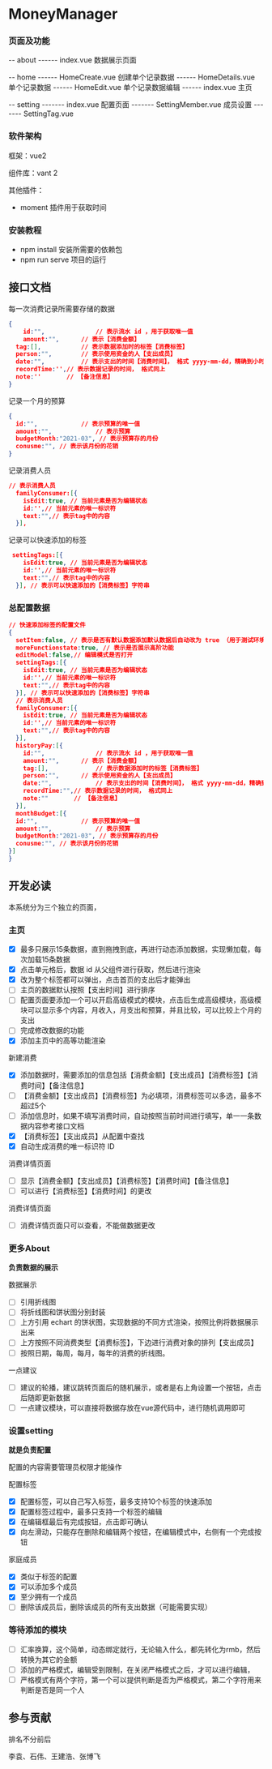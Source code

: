 # MoneyManager

### 页面及功能

-- about
------ index.vue 数据展示页面

-- home
------ HomeCreate.vue 创建单个记录数据
------ HomeDetails.vue 单个记录数据
------ HomeEdit.vue 单个记录数据编辑
------ index.vue 主页

-- setting
-------  index.vue 配置页面
-------  SettingMember.vue 成员设置
------- SettingTag.vue 

### 软件架构

框架：vue2

组件库：vant 2

其他插件：

- moment 插件用于获取时间

### 安装教程

-  npm install 安装所需要的依赖包
-  npm run serve 项目的运行

## 接口文档

每一次消费记录所需要存储的数据

```json
{
 	id:"",				// 表示流水 id ，用于获取唯一值
	amount:"", 		// 表示【消费金额】
  tag:[], 			// 表示数据添加时的标签【消费标签】
  person:"", 		// 表示使用资金的人【支出成员】
  date:"",			// 表示支出的时间【消费时间】， 格式 yyyy-mm-dd，精确到小时即可
  recordTime:'',// 表示数据记录的时间， 格式同上
  note:''       // 【备注信息】
}
```

记录一个月的预算

```json
{
  id:"",    		// 表示预算的唯一值
  amount:"",			// 表示预算
  budgetMonth:"2021-03", // 表示预算存的月份
  conusme:"", // 表示该月份的花销
}
```

记录消费人员

```json
// 表示消费人员
  familyConsumer:[{
    isEdit:true, // 当前元素是否为编辑状态
    id:'',// 当前元素的唯一标识符
    text:"",// 表示tag中的内容
  }], 
```

记录可以快速添加的标签

```json
 settingTags:[{
    isEdit:true, // 当前元素是否为编辑状态
    id:'',// 当前元素的唯一标识符
    text:"",// 表示tag中的内容
  }], // 表示可以快速添加的【消费标签】字符串
```



### 总配置数据

```json
// 快速添加标签的配置文件
{
  setItem:false, // 表示是否有默认数据添加默认数据后自动改为 true （用于测试环境，添加默认数据）
  moreFunctionstate:true, // 表示是否展示高阶功能
  editModel:false,// 编辑模式是否打开
  settingTags:[{
    isEdit:true, // 当前元素是否为编辑状态
    id:'',// 当前元素的唯一标识符
    text:"",// 表示tag中的内容
  }], // 表示可以快速添加的【消费标签】字符串
  // 表示消费人员
  familyConsumer:[{
    isEdit:true, // 当前元素是否为编辑状态
    id:'',// 当前元素的唯一标识符
    text:"",// 表示tag中的内容
  }], 
  historyPay:[{
    id:"",				// 表示流水 id ，用于获取唯一值
    amount:"", 		// 表示【消费金额】
    tag:[], 			// 表示数据添加时的标签【消费标签】
    person:"", 		// 表示使用资金的人【支出成员】
    date:"",			// 表示支出的时间【消费时间】， 格式 yyyy-mm-dd，精确到小时即可
    recordTime:"",// 表示数据记录的时间， 格式同上
    note:""       // 【备注信息】
  }],
  monthBudget:[{
  id:"",    		// 表示预算的唯一值
  amount:"",			// 表示预算
  budgetMonth:"2021-03", // 表示预算存的月份
  conusme:"", // 表示该月份的花销
}]
}
```

## 开发必读

本系统分为三个独立的页面，

### 主页

- [x] 最多只展示15条数据，直到拖拽到底，再进行动态添加数据，实现懒加载，每次加载15条数据
- [x] 点击单元格后，数据 id 从父组件进行获取，然后进行渲染
- [x] 改为整个标签都可以弹出，点击首页的支出后才能弹出
- [ ] 主页的数据默认按照【支出时间】进行排序
- [ ] 配置页面要添加一个可以开启高级模式的模块，点击后生成高级模块，高级模块可以显示多个内容，月收入，月支出和预算，并且比较，可以比较上个月的支出
- [ ] 完成修改数据的功能
- [x] 添加主页中的高等功能渲染

新建消费

- [x] 添加数据时，需要添加的信息包括【消费金额】【支出成员】【消费标签】【消费时间】【备注信息】
- [ ] 【消费金额】【支出成员】【消费标签】为必填项，消费标签可以多选，最多不超过5个
- [ ] 添加信息时，如果不填写消费时间，自动按照当前时间进行填写，单一一条数据内容参考接口文档
- [x] 【消费标签】【支出成员】从配置中查找
- [x] 自动生成消费的唯一标识符 ID

消费详情页面

- [ ] 显示【消费金额】【支出成员】【消费标签】【消费时间】【备注信息】
- [ ] 可以进行【消费标签】【消费时间】的更改

消费详情页面

- [ ] 消费详情页面只可以查看，不能做数据更改

### 更多About

**负责数据的展示**

数据展示

- [ ] 引用折线图
- [ ] 将折线图和饼状图分别封装
- [ ] 上方引用 echart 的饼状图，实现数据的不同方式渲染，按照比例将数据展示出来
- [ ] 上方按照不同消费类型【消费标签】，下边进行消费对象的排列【支出成员】
- [ ] 按照日期，每周，每月，每年的消费的折线图。

一点建议

- [ ] 建议的轮播，建议跳转页面后的随机展示，或者是右上角设置一个按钮，点击后随即更新数据
- [ ] 一点建议模块，可以直接将数据存放在vue源代码中，进行随机调用即可

### 设置setting

**就是负责配置**

配置的内容需要管理员权限才能操作

配置标签

- [x] 配置标签，可以自己写入标签，最多支持10个标签的快速添加
- [x] 配置标签过程中，最多只支持一个标签的编辑
- [x] 在编辑框最后有完成按钮，点击即可确认
- [x] 向左滑动，只能存在删除和编辑两个按钮，在编辑模式中，右侧有一个完成按钮

家庭成员

- [x] 类似于标签的配置
- [x] 可以添加多个成员
- [x] 至少拥有一个成员
- [ ] 删除该成员后，删除该成员的所有支出数据（可能需要实现）

### 等待添加的模块

- [ ] 汇率换算，这个简单，动态绑定就行，无论输入什么，都先转化为rmb，然后转换为其它的金额
- [ ] 添加的严格模式，编辑受到限制，在关闭严格模式之后，才可以进行编辑，
- [ ] 严格模式有两个字符，第一个可以提供判断是否为严格模式，第二个字符用来判断是否是同一个人

## 参与贡献

排名不分前后

李袁、石伟、王建浩、张博飞